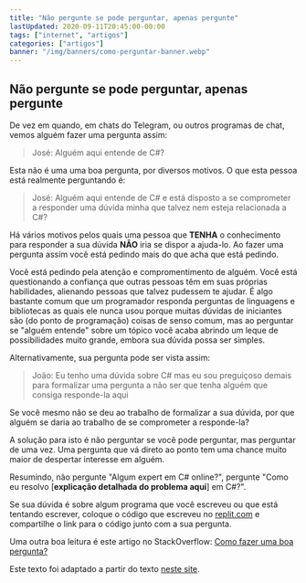 ```yaml
---
title: "Não pergunte se pode perguntar, apenas pergunte"
lastUpdated: 2020-09-11T20:45:00-00:00
tags: ["internet", "artigos"]
categories: ["artigos"]
banner: "/img/banners/como-perguntar-banner.webp"
---
```


## Não pergunte se pode perguntar, apenas pergunte

De vez em quando, em chats do Telegram, ou outros programas de chat, vemos alguém fazer uma pergunta assim:

>José: Alguém aqui entende de C#?

Esta não é uma uma boa pergunta, por diversos motivos. O que esta pessoa está realmente perguntando é:

>José: Alguém aqui entende de C# e está disposto a se comprometer a responder uma dúvida minha que talvez nem esteja relacionada a C#?

Há vários motivos pelos quais uma pessoa que **TENHA** o conhecimento para responder a sua dúvida **NÃO** iria se dispor a ajuda-lo. Ao fazer uma pergunta assim você está pedindo mais do que acha que está pedindo.

Você está pedindo pela atenção e compromentimento de alguém. Você está questionando a confiança que outras pessoas têm em suas próprias habilidades, alienando pessoas que talvez pudessem te ajudar. É algo bastante comum que um programador responda perguntas de linguagens e bibliotecas as quais ele nunca usou porque muitas dúvidas de iniciantes são (do ponto de programação) coisas de senso comum, mas ao perguntar se "alguém entende" sobre um tópico você acaba abrindo um leque de possibilidades muito grande, embora sua dúvida possa ser simples.

Alternativamente, sua pergunta pode ser vista assim:

>João: Eu tenho uma dúvida sobre C# mas eu sou preguiçoso demais para formalizar uma pergunta a não ser que tenha alguém que consiga responde-la aqui

Se você mesmo não se deu ao trabalho de formalizar a sua dúvida, por que alguém se daria ao trabalho de se comprometer a responde-la?

A solução para isto é não perguntar se você pode perguntar, mas perguntar de uma vez.  Uma pergunta que vá direto ao ponto tem uma chance muito maior de despertar interesse em alguém.

Resumindo, não pergunte "Algum expert em C# online?", pergunte "Como eu resolvo [**explicação detalhada do problema aqui**] em C#?".

Se sua dúvida é sobre algum programa que você escreveu ou que está tentando escrever, coloque o código que escreveu no [replit.com](https://replit.com) e compartilhe o link para o código junto com a sua pergunta.

Uma outra boa leitura é este artigo no StackOverflow: [Como fazer uma boa  pergunta?](https://pt.stackoverflow.com/help/how-to-ask)

Este texto foi adaptado a partir do texto [neste site](https://dontasktoask.com/).

